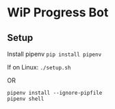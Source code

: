 # WiP Progress Bot

## Setup

Install pipenv
```pip install pipenv```

If on Linux:
`./setup.sh`

OR

```
pipenv install --ignore-pipfile 
pipenv shell
```


